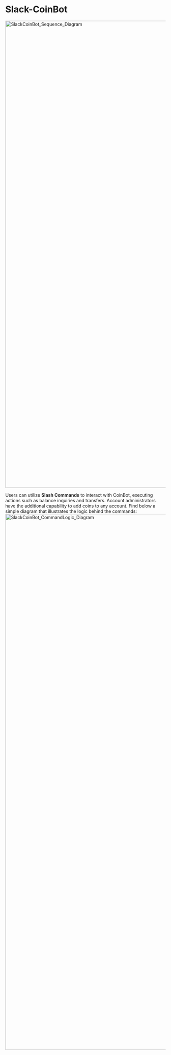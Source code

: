 # Slack-CoinBot
<img width="1464" alt="SlackCoinBot_Sequence_Diagram" src="https://github.com/EvaLin2951/slack-coinbot/assets/132865370/b553aebd-5258-4d59-ae1b-b0e57152a88c">

Users can utilize **Slash Commands** to interact with CoinBot, executing actions such as balance inquiries and transfers. Account administrators have the additional capability to add coins to any account. Find below a simple diagram that illustrates the logic behind the commands: 
<img width="1680" alt="SlackCoinBot_CommandLogic_Diagram" src="https://github.com/EvaLin2951/slack-coinbot/assets/132865370/48322fc7-3173-4d58-80a3-b160ad924d94">
